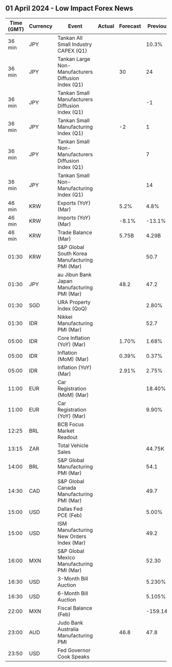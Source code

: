 ## 01 April 2024 - Low Impact Forex News

| Time (GMT) | Currency | Event | Actual | Forecast | Previous |
|------|----------|-------|--------|----------|----------|
| 36 min | JPY | Tankan All Small Industry CAPEX (Q1) |  |  | 10.3% |
| 36 min | JPY | Tankan Large Non-Manufacturers Diffusion Index (Q1) |  | 30 | 24 |
| 36 min | JPY | Tankan Small Manufacturers Diffusion Index (Q1) |  |  | -1 |
| 36 min | JPY | Tankan Small Manufacturing Index (Q1) |  | -2 | 1 |
| 36 min | JPY | Tankan Small Non-Manufacturers Diffusion Index (Q1) |  |  | 7 |
| 36 min | JPY | Tankan Small Non-Manufacturing Index (Q1) |  |  | 14 |
| 46 min | KRW | Exports (YoY) (Mar) |  | 5.2% | 4.8% |
| 46 min | KRW | Imports (YoY) (Mar) |  | -8.1% | -13.1% |
| 46 min | KRW | Trade Balance (Mar) |  | 5.75B | 4.29B |
| 01:30 | KRW | S&P Global South Korea Manufacturing PMI (Mar) |  |  | 50.7 |
| 01:30 | JPY | au Jibun Bank Japan Manufacturing PMI (Mar) |  | 48.2 | 47.2 |
| 01:30 | SGD | URA Property Index (QoQ) |  |  | 2.80% |
| 01:30 | IDR | Nikkei Manufacturing PMI (Mar) |  |  | 52.7 |
| 05:00 | IDR | Core Inflation (YoY) (Mar) |  | 1.70% | 1.68% |
| 05:00 | IDR | Inflation (MoM) (Mar) |  | 0.39% | 0.37% |
| 05:00 | IDR | Inflation (YoY) (Mar) |  | 2.91% | 2.75% |
| 11:00 | EUR | Car Registration (MoM) (Mar) |  |  | 18.40% |
| 11:00 | EUR | Car Registration (YoY) (Mar) |  |  | 9.90% |
| 12:25 | BRL | BCB Focus Market Readout |  |  |  |
| 13:15 | ZAR | Total Vehicle Sales |  |  | 44.75K |
| 14:00 | BRL | S&P Global Manufacturing PMI (Mar) |  |  | 54.1 |
| 14:30 | CAD | S&P Global Canada Manufacturing PMI (Mar) |  |  | 49.7 |
| 15:00 | USD | Dallas Fed PCE (Feb) |  |  | 5.00% |
| 15:00 | USD | ISM Manufacturing New Orders Index (Mar) |  |  | 49.2 |
| 16:00 | MXN | S&P Global Mexico Manufacturing PMI (Mar) |  |  | 52.30 |
| 16:30 | USD | 3-Month Bill Auction |  |  | 5.230% |
| 16:30 | USD | 6-Month Bill Auction |  |  | 5.105% |
| 22:00 | MXN | Fiscal Balance (Feb) |  |  | -159.14B |
| 23:00 | AUD | Judo Bank Australia Manufacturing PMI |  | 46.8 | 47.8 |
| 23:50 | USD | Fed Governor Cook Speaks |  |  |  |
